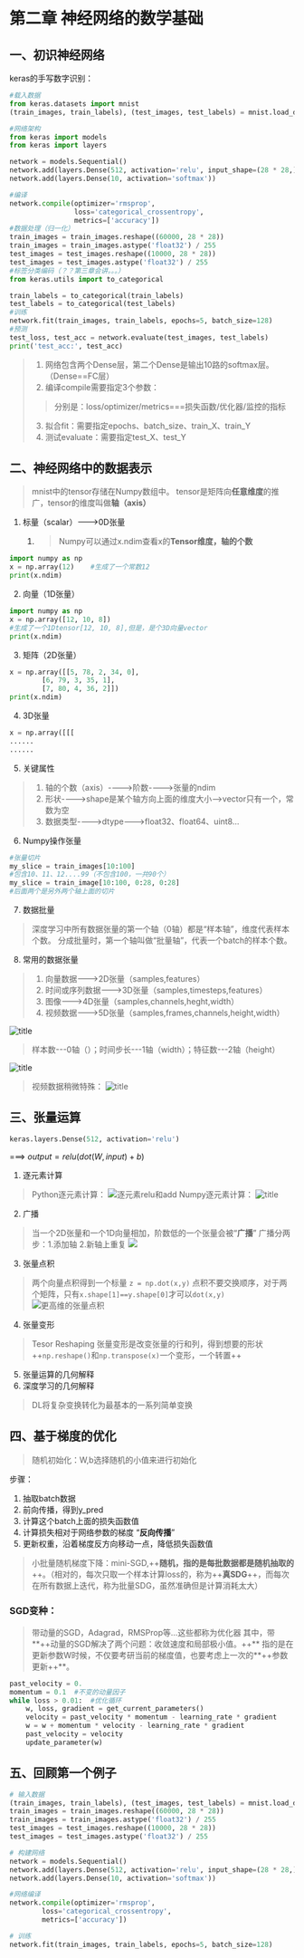 # 第二章 神经网络的数学基础
## 一、初识神经网络
keras的手写数字识别：
```python
#载入数据
from keras.datasets import mnist
(train_images, train_labels), (test_images, test_labels) = mnist.load_data()

#网络架构
from keras import models
from keras import layers

network = models.Sequential()
network.add(layers.Dense(512, activation='relu', input_shape=(28 * 28,)))
network.add(layers.Dense(10, activation='softmax'))

#编译
network.compile(optimizer='rmsprop',
                loss='categorical_crossentropy',
                metrics=['accuracy'])
#数据处理（归一化）
train_images = train_images.reshape((60000, 28 * 28))
train_images = train_images.astype('float32') / 255
test_images = test_images.reshape((10000, 28 * 28))
test_images = test_images.astype('float32') / 255
#标签分类编码（？？第三章会讲。。。）
from keras.utils import to_categorical

train_labels = to_categorical(train_labels)
test_labels = to_categorical(test_labels)
#训练
network.fit(train_images, train_labels, epochs=5, batch_size=128)
#预测
test_loss, test_acc = network.evaluate(test_images, test_labels)
print('test_acc:', test_acc)
```
>1. 网络包含两个Dense层，第二个Dense是输出10路的softmax层。（Dense==FC层）
>2. 编译compile需要指定3个参数：
>>分别是：loss/optimizer/metrics===损失函数/优化器/监控的指标
>3. 拟合fit：需要指定epochs、batch_size、train_X、train_Y
>4. 测试evaluate：需要指定test_X、test_Y
## 二、神经网络中的数据表示
>mnist中的tensor存储在Numpy数组中。
tensor是矩阵向**任意维度**的推广，tensor的维度叫做**轴（axis）**
1. 标量（scalar）--->0D张量
	1. >Numpy可以通过x.ndim查看x的**Tensor维度，轴的个数**

```python
import numpy as np
x = np.array(12)	#生成了一个常数12
print(x.ndim)
```

2. 向量（1D张量）
```python
import numpy as np
x = np.array([12, 10, 8])	
#生成了一个1Dtensor[12, 10, 8],但是，是个3D向量vector
print(x.ndim)
```
3. 矩阵（2D张量）
```python
x = np.array([[5, 78, 2, 34, 0],
		[6, 79, 3, 35, 1],
		[7, 80, 4, 36, 2]])
print(x.ndim)
```
4. 3D张量
```python
x = np.array([[[
......
......
```
5. 关键属性
>1. 轴的个数（axis）---->阶数---->张量的ndim
>2. 形状---->shape是某个轴方向上面的维度大小-->vector只有一个，常数为空
>3. 数据类型---->dtype--->float32、float64、uint8...
6. Numpy操作张量
```python
#张量切片
my_slice = train_images[10:100]
#包含10、11、12....99（不包含100，一共90个）
my_slice = train_image[10:100, 0:28, 0:28]
#后面两个是另外两个轴上面的切片
```
7. 数据批量
> 深度学习中所有数据张量的第一个轴（0轴）都是“样本轴”，维度代表样本个数。
分成批量时，第一个轴叫做“批量轴”，代表一个batch的样本个数。
8.  常用的数据张量
>1. 向量数据--->2D张量（samples,features）
>2. 时间或序列数据--->3D张量（samples,timesteps,features）
>3. 图像--->4D张量（samples,channels,heght,width）
>4. 视频数据--->5D张量（samples,frames,channels,height,width）

![title](https://i.loli.net/2019/04/28/5cc535761f079.png)
>样本数---0轴（）；时间步长---1轴（width）；特征数---2轴（height）

![title](https://i.loli.net/2019/04/28/5cc5364f355da.png)
>视频数据稍微特殊：
![title](https://i.loli.net/2019/04/28/5cc536b492894.png)

## 三、张量运算
```python
keras.layers.Dense(512, activation='relu')
```
===> $output = relu(dot(W, input)+b)$
1. 逐元素计算
>Python逐元素计算：
![逐元素relu和add](https://i.loli.net/2019/04/28/5cc538b85d35a.png)
Numpy逐元素计算：
![title](https://i.loli.net/2019/04/28/5cc5390c04755.png)
2. 广播
>当一个2D张量和一个1D向量相加，阶数低的一个张量会被“**广播**”
广播分两步：1.添加轴  2.新轴上重复
 ![](https://i.loli.net/2019/04/28/5cc53a60589d0.png)
3. 张量点积
>两个向量点积得到一个标量
`z = np.dot(x,y)`
点积不要交换顺序，对于两个矩阵，只有`x.shape[1]==y.shape[0]`才可以`dot(x,y)`
![更高维的张量点积](https://i.loli.net/2019/04/28/5cc53cb94ccfd.png)
4. 张量变形
>Tesor Reshaping
张量变形是改变张量的行和列，得到想要的形状
++`np.reshape()`和`np.transpose(x)`一个变形，一个转置++
5. 张量运算的几何解释
6. 深度学习的几何解释
>DL将复杂变换转化为最基本的一系列简单变换
## 四、基于梯度的优化
>随机初始化：W,b选择随机的小值来进行初始化

步骤：
1. 抽取batch数据
2. 前向传播，得到y_pred
3. 计算这个batch上面的损失函数值
4. 计算损失相对于网络参数的梯度   “**反向传播**”
5. 更新权重，沿着梯度反方向移动一点，降低损失函数值
>小批量随机梯度下降：mini-SGD,++**随机，指的是每批数据都是随机抽取的**++。（相对的，每次只取一个样本计算loss的，称为++**真SDG**++，而每次在所有数据上迭代，称为批量SDG，虽然准确但是计算消耗太大）

### SGD变种：
>带动量的SGD，Adagrad，RMSProp等...这些都称为优化器
其中，带**++动量的SGD解决了两个问题：收敛速度和局部极小值。++**
指的是在更新参数W时候，不仅要考研当前的梯度值，也要考虑上一次的**++参数更新++**。
```python
past_velocity = 0.
momentum = 0.1	#不变的动量因子
while loss > 0.01:	#优化循环
	w, loss, gradient = get_current_parameters()
	velocity = past_velocity * momentum - learning_rate * gradient
	w = w + momentum * velocity - learning_rate * gradient
	past_velocity = velocity
	update_parameter(w)
```
## 五、回顾第一个例子
```python
# 输入数据
(train_images, train_labels), (test_images, test_labels) = mnist.load_data()
train_images = train_images.reshape((60000, 28 * 28))
train_images = train_images.astype('float32') / 255
test_images = test_images.reshape((10000, 28 * 28))
test_images = test_images.astype('float32') / 255

# 构建网络
network = models.Sequential()
network.add(layers.Dense(512, activation='relu', input_shape=(28 * 28,)))
network.add(layers.Dense(10, activation='softmax'))

#网络编译
network.compile(optimizer='rmsprop',
		loss='categorical_crossentropy',
		metrics=['accuracy'])

# 训练
network.fit(train_images, train_labels, epochs=5, batch_size=128)
```
